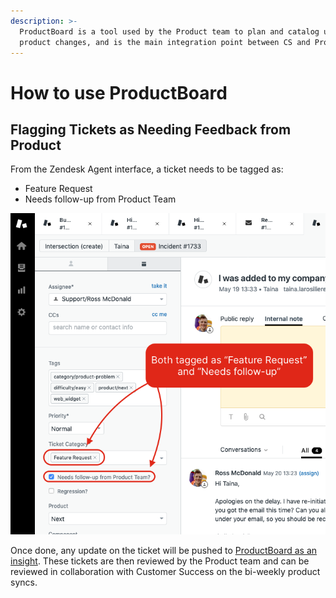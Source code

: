 ```yaml
---
description: >-
  ProductBoard is a tool used by the Product team to plan and catalog upcoming
  product changes, and is the main integration point between CS and Product.
---
```


# How to use ProductBoard

## Flagging Tickets as Needing Feedback from Product

From the Zendesk Agent interface, a ticket needs to be tagged as:

* Feature Request
* Needs follow-up from Product Team

![](.gitbook/assets/screen-shot-2020-06-03-at-2.34.35-pm.png)

Once done, any update on the ticket will be pushed to [ProductBoard as an insight](https://stoplightio.productboard.com/insights). These tickets are then reviewed by the Product team and can be reviewed in collaboration with Customer Success on the bi-weekly product syncs.

